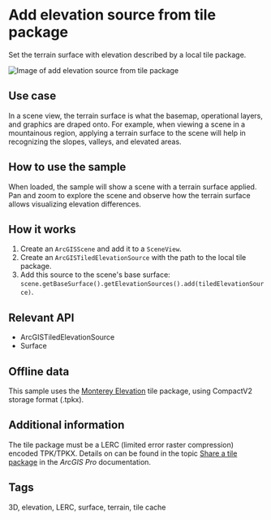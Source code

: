 # Add elevation source from tile package

Set the terrain surface with elevation described by a local tile package.

![Image of add elevation source from tile package](AddElevationSourceFromTilePackage.png)

## Use case

In a scene view, the terrain surface is what the basemap, operational layers, and graphics are draped onto. For example, when viewing a scene in a mountainous region, applying a terrain surface to the scene will help in recognizing the slopes, valleys, and elevated areas.

## How to use the sample

When loaded, the sample will show a scene with a terrain surface applied. Pan and zoom to explore the scene and observe how the terrain surface allows visualizing elevation differences.

## How it works

1. Create an `ArcGISScene` and add it to a `SceneView`.
2. Create an `ArcGISTiledElevationSource` with the path to the local tile package.
3. Add this source to the scene's base surface: `scene.getBaseSurface().getElevationSources().add(tiledElevationSource)`.

## Relevant API

* ArcGISTiledElevationSource
* Surface

## Offline data

This sample uses the [Monterey Elevation](https://arcgisruntime.maps.arcgis.com/home/item.html?id=52ca74b4ba8042b78b3c653696f34a9c) tile package, using CompactV2 storage format (.tpkx).

## Additional information

The tile package must be a LERC (limited error raster compression) encoded TPK/TPKX. Details on can be found in the topic [Share a tile package](https://pro.arcgis.com/en/pro-app/help/sharing/overview/tile-package.htm) in the *ArcGIS Pro* documentation.

## Tags

3D, elevation, LERC, surface, terrain, tile cache
